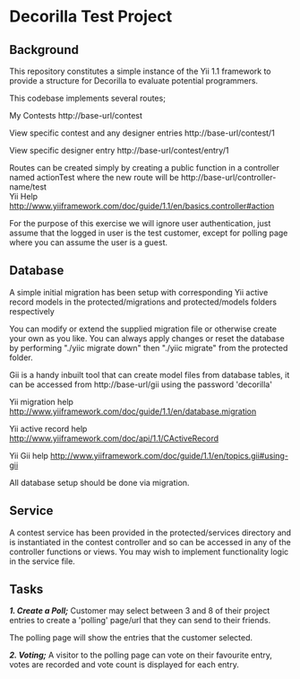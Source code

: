 Decorilla Test Project
======================

Background
----------

This repository constitutes a simple instance of the Yii 1.1 framework to provide a structure 
for Decorilla to evaluate potential programmers.

This codebase implements several routes;

My Contests
http://base-url/contest

View specific contest and any designer entries
http://base-url/contest/1

View specific designer entry
http://base-url/contest/entry/1

Routes can be created simply by creating a public function in a controller named actionTest
where the new route will be http://base-url/controller-name/test    
Yii Help 
http://www.yiiframework.com/doc/guide/1.1/en/basics.controller#action

For the purpose of this exercise we will ignore user authentication, 
just assume that the logged in user is the test customer, except for 
polling page where you can assume the user is a guest.

Database
--------

A simple initial migration has been setup with corresponding Yii active record models 
in the protected/migrations and protected/models folders respectively

You can modify or extend the supplied migration file or otherwise create your own as you like. 
You can always apply changes or reset the database by performing "./yiic migrate down" 
then "./yiic migrate" from the protected folder. 

Gii is a handy inbuilt tool that can create model files from database tables, 
it can be accessed from http://base-url/gii using the password 'decorilla'

Yii migration help
http://www.yiiframework.com/doc/guide/1.1/en/database.migration

Yii active record help
http://www.yiiframework.com/doc/api/1.1/CActiveRecord

Yii Gii help
http://www.yiiframework.com/doc/guide/1.1/en/topics.gii#using-gii

All database setup should be done via migration.


Service
-------

A contest service has been provided in the protected/services directory and is instantiated in the contest
controller and so can be accessed in any of the controller functions or views. 
You may wish to implement functionality logic in the service file. 


Tasks
-----

***1. Create a Poll;***
Customer may select between 3 and 8 of their project entries to create a 'polling' page/url 
that they can send to their friends.

The polling page will show the entries that the customer selected.

***2. Voting;***
A visitor to the polling page can vote on their favourite entry, votes are recorded and vote count
is displayed for each entry.


